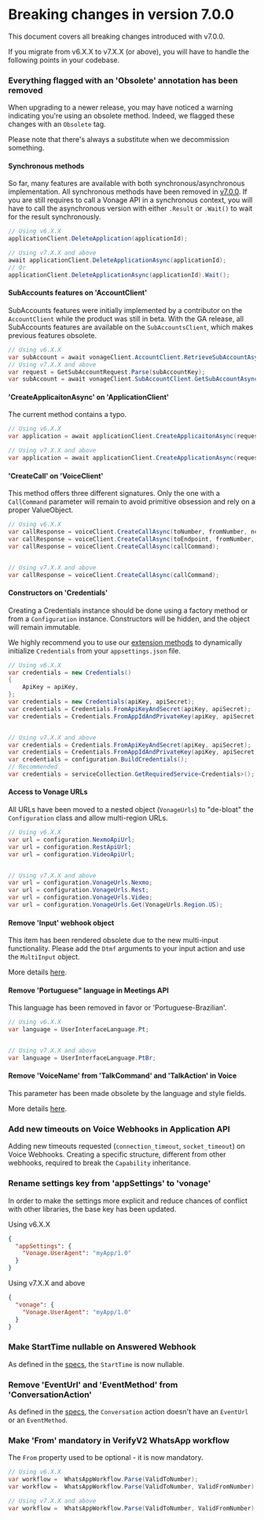 # Breaking changes in version 7.0.0

This document covers all breaking changes introduced with v7.0.0.

If you migrate from v6.X.X to v7.X.X (or above), you will have to handle the following points in your codebase.

### Everything flagged with an 'Obsolete' annotation has been removed

When upgrading to a newer release, you may have noticed a warning indicating you're using an obsolete method.
Indeed, we flagged these changes with an `Obsolete` tag.

Please note that there's always a substitute when we decommission something.

#### Synchronous methods

So far, many features are available with both synchronous/asynchronous implementation.
All synchronous methods have been removed in [v7.0.0](https://github.com/Vonage/vonage-dotnet-sdk/releases/tag/v7.0.0).
If you are still requires to call a Vonage API in a synchronous context, you will have to call the asynchronous version
with
either `.Result` or `.Wait()` to wait for the result synchronously.

```csharp
// Using v6.X.X
applicationClient.DeleteApplication(applicationId);

// Using v7.X.X and above
await applicationClient.DeleteApplicationAsync(applicationId);
// Or
applicationClient.DeleteApplicationAsync(applicationId).Wait();
```

#### SubAccounts features on 'AccountClient'

SubAccounts features were initially implemented by a contributor on the `AccountClient` while the product was still in
beta.
With the GA release, all SubAccounts features are available on the `SubAccountsClient`, which makes previous features
obsolete.

```csharp
// Using v6.X.X
var subAccount = await vonageClient.AccountClient.RetrieveSubAccountAsync(subAccountKey);
// Using v7.X.X and above
var request = GetSubAccountRequest.Parse(subAccountKey);
var subAccount = await vonageClient.SubAccountClient.GetSubAccountAsync(request);
```

#### 'CreateApplicaitonAsync' on 'ApplicationClient'

The current method contains a typo.

```csharp
// Using v6.X.X
var application = await applicationClient.CreateApplicaitonAsync(request);

// Using v7.X.X and above
var application = await applicationClient.CreateApplicationAsync(request);
```

#### 'CreateCall' on 'VoiceClient'

This method offers three different signatures.
Only the one with a `CallCommand` parameter will remain to avoid primitive obsession and rely on a proper
ValueObject.

```csharp
// Using v6.X.X
var callResponse = voiceClient.CreateCallAsync(toNumber, fromNumber, ncco);
var callResponse = voiceClient.CreateCallAsync(toEndpoint, fromNumber, ncco);
var callResponse = voiceClient.CreateCallAsync(callCommand);


// Using v7.X.X and above
var callResponse = voiceClient.CreateCallAsync(callCommand);
```

#### Constructors on 'Credentials'

Creating a Credentials instance should be done using a factory method or from a `Configuration` instance.
Constructors will be hidden, and the object will remain immutable.

We highly recommend you to use
our [extension methods](https://developer.vonage.com/en/blog/implicit-configuration-in-net) to dynamically
initialize `Credentials` from your `appsettings.json` file.

```csharp
// Using v6.X.X
var credentials = new Credentials()
{
    ApiKey = apiKey,
};
var credentials = new Credentials(apiKey, apiSecret);
var credentials = Credentials.FromApiKeyAndSecret(apiKey, apiSecret);
var credentials = Credentials.FromAppIdAndPrivateKey(apiKey, apiSecret);


// Using v7.X.X and above
var credentials = Credentials.FromApiKeyAndSecret(apiKey, apiSecret);
var credentials = Credentials.FromAppIdAndPrivateKey(apiKey, apiSecret);
var credentials = configuration.BuildCredentials();
// Recommended
var credentials = serviceCollection.GetRequiredService<Credentials>();
```

#### Access to Vonage URLs

All URLs have been moved to a nested object (`VonageUrls`) to "de-bloat" the `Configuration` class and allow
multi-region URLs.

```csharp
// Using v6.X.X
var url = configuration.NexmoApiUrl;
var url = configuration.RestApiUrl;
var url = configuration.VideoApiUrl;


// Using v7.X.X and above
var url = configuration.VonageUrls.Nexmo;
var url = configuration.VonageUrls.Rest;
var url = configuration.VonageUrls.Video;
var url = configuration.VonageUrls.Get(VonageUrls.Region.US);
```

#### Remove 'Input' webhook object

This item has been rendered obsolete due to the new multi-input functionality. Please add the `Dtmf` arguments to your
input action and use the `MultiInput` object.

More details [here](https://developer.nexmo.com/voice/voice-api/ncco-reference#dtmf-input-settings).

#### Remove 'Portuguese" language in Meetings API

This language has been removed in favor or 'Portuguese-Brazilian'.

```csharp
// Using v6.X.X
var language = UserInterfaceLanguage.Pt;


// Using v7.X.X and above
var language = UserInterfaceLanguage.PtBr;
```

#### Remove 'VoiceName' from 'TalkCommand' and 'TalkAction' in Voice

This parameter has been made obsolete by the language and style fields.

More details [here](https://developer.nexmo.com/voice/voice-api/guides/text-to-speech#locale).

### Add new timeouts on Voice Webhooks in Application API

Adding new timeouts requested (`connection_timeout`, `socket_timeout`) on Voice Webhooks.
Creating a specific structure, different from other webhooks, required to break the `Capability` inheritance.

### Rename settings key from 'appSettings' to 'vonage'

In order to make the settings more explicit and reduce chances of conflict with other libraries, the base key has been
updated.

Using v6.X.X

```json
{
  "appSettings": {
    "Vonage.UserAgent": "myApp/1.0"
  }
}
```

Using v7.X.X and above

```json
{
  "vonage": {
    "Vonage.UserAgent": "myApp/1.0"
  }
}
```

### Make StartTime nullable on Answered Webhook

As defined in the [specs](https://developer.vonage.com/en/voice/voice-api/webhook-reference#answered), the `StartTime`
is now nullable.

### Remove 'EventUrl' and 'EventMethod' from 'ConversationAction'

As defined in the [specs](https://developer.vonage.com/en/voice/voice-api/ncco-reference#conversation),
the `Conversation` action doesn't have an `EventUrl` or an `EventMethod`.

### Make 'From' mandatory in VerifyV2 WhatsApp workflow

The `From` property used to be optional - it is now mandatory.

```csharp
// Using v6.X.X
var workflow =  WhatsAppWorkflow.Parse(ValidToNumber);
var workflow =  WhatsAppWorkflow.Parse(ValidToNumber, ValidFromNumber);

// Using v7.X.X and above
var workflow =  WhatsAppWorkflow.Parse(ValidToNumber, ValidFromNumber);
```